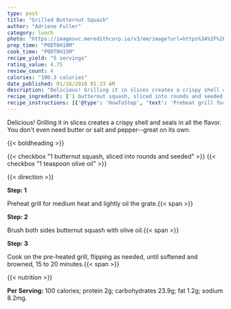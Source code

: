 ```yaml
---
type: post
title: "Grilled Butternut Squash"
author: "Adriene Fuller"
category: lunch
photo: "https://imagesvc.meredithcorp.io/v3/mm/image?url=https%3A%2F%2Fimages.media-allrecipes.com%2Fuserphotos%2F4460407.jpg"
prep_time: "P0DT0H10M"
cook_time: "P0DT0H15M"
recipe_yield: "5 servings"
rating_value: 4.75
review_count: 4
calories: "100.3 calories"
date_published: 01/16/2018 01:33 AM
description: "Delicious! Grilling it in slices creates a crispy shell and seals in all the flavor. You don't even need butter or salt and pepper--great on its own."
recipe_ingredient: ['1 butternut squash, sliced into rounds and seeded', '1 teaspoon olive oil']
recipe_instructions: [{'@type': 'HowToStep', 'text': 'Preheat grill for medium heat and lightly oil the grate.\n'}, {'@type': 'HowToStep', 'text': 'Brush both sides butternut squash with olive oil.\n'}, {'@type': 'HowToStep', 'text': 'Cook on the pre-heated grill, flipping as needed, until softened and browned, 15 to 20 minutes.\n'}]
---
```


Delicious! Grilling it in slices creates a crispy shell and seals in all the flavor. You don't even need butter or salt and pepper--great on its own. 

{{< boldheading >}}

{{< checkbox "1  butternut squash, sliced into rounds and seeded" >}}
{{< checkbox "1 teaspoon olive oil" >}}


{{< direction >}}

**Step: 1**

Preheat grill for medium heat and lightly oil the grate.{{< span >}}

**Step: 2**

Brush both sides butternut squash with olive oil.{{< span >}}

**Step: 3**

Cook on the pre-heated grill, flipping as needed, until softened and browned, 15 to 20 minutes.{{< span >}}

{{< nutrition >}}

**Per Serving:** 100 calories; protein 2g; carbohydrates 23.9g; fat 1.2g; sodium 8.2mg.